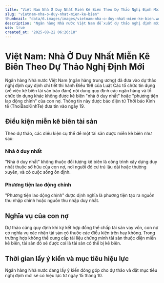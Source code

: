 ```yaml
---
title: "Việt Nam Nhà Ở Duy Nhất Miễn Kê Biên Theo Dự Thảo Nghị Định Mới"
slug: "vietnam-nha-o-duy-nhat-mien-ke-bien"
thumbnail: "data/6.images/images/vietnam-nha-o-duy-nhat-mien-ke-bien.webp"
description: "Ngân hàng Nhà nước Việt Nam đề xuất dự thảo nghị định mới bảo vệ nhà ở duy nhất và phương tiện lao động chính của người dân khỏi bị các tổ chức tín dụng kê biên."
use: true
created_at: "2025-08-22 06:26:18"
---
```


# Việt Nam: Nhà Ở Duy Nhất Miễn Kê Biên Theo Dự Thảo Nghị Định Mới

Ngân hàng Nhà nước Việt Nam (ngân hàng trung ương) đã đưa vào dự thảo nghị định quy định chi tiết thi hành Điều 198 của Luật Các tổ chức tín dụng (về việc kê biên tài sản bảo đảm) nội dung quy định các ngân hàng và tổ chức tín dụng khác không được kê biên "nhà ở duy nhất" hoặc "phương tiện lao động chính" của con nợ. Thông tin này được báo điện tử Thời báo Kinh tế (ThoiBaoKinhTe) đưa tin vào ngày 19.

## Điều kiện miễn kê biên tài sản

Theo dự thảo, các điều kiện cụ thể để một tài sản được miễn kê biên như sau:

### Nhà ở duy nhất

"Nhà ở duy nhất" không thuộc đối tượng kê biên là công trình xây dựng duy nhất thuộc sở hữu của con nợ, nơi người đó cư trú lâu dài hoặc thường xuyên, và có cuộc sống ổn định.

### Phương tiện lao động chính

"Phương tiện lao động chính" được định nghĩa là phương tiện tạo ra nguồn thu nhập chính hoặc nguồn thu nhập duy nhất.

## Nghĩa vụ của con nợ

Dự thảo cũng quy định khi ký kết hợp đồng thế chấp tài sản vay vốn, con nợ có nghĩa vụ xác nhận tài sản có thuộc các điều kiện trên hay không. Trong trường hợp không thể cung cấp tài liệu chứng minh tài sản thuộc diện miễn kê biên, tài sản đó sẽ được coi là tài sản có thể bị kê biên.

## Thời gian lấy ý kiến và mục tiêu hiệu lực

Ngân hàng Nhà nước đang lấy ý kiến đóng góp cho dự thảo và đặt mục tiêu nghị định mới sẽ có hiệu lực từ ngày 15 tháng 10.